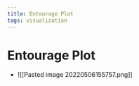 ```yaml
---
title: Entourage Plot
tags: visualization
---
```


# Entourage Plot
- ![[Pasted image 20220506155757.png]]






























